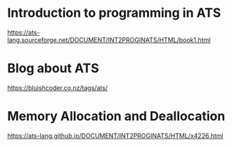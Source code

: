 # Introduction to programming in ATS

https://ats-lang.sourceforge.net/DOCUMENT/INT2PROGINATS/HTML/book1.html

# Blog about ATS

https://bluishcoder.co.nz/tags/ats/

# Memory Allocation and Deallocation

https://ats-lang.github.io/DOCUMENT/INT2PROGINATS/HTML/x4226.html

